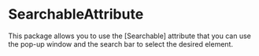 # SearchableAttribute
This package allows you to use the [Searchable] attribute that you can use the pop-up window and the search bar to select the desired element.
